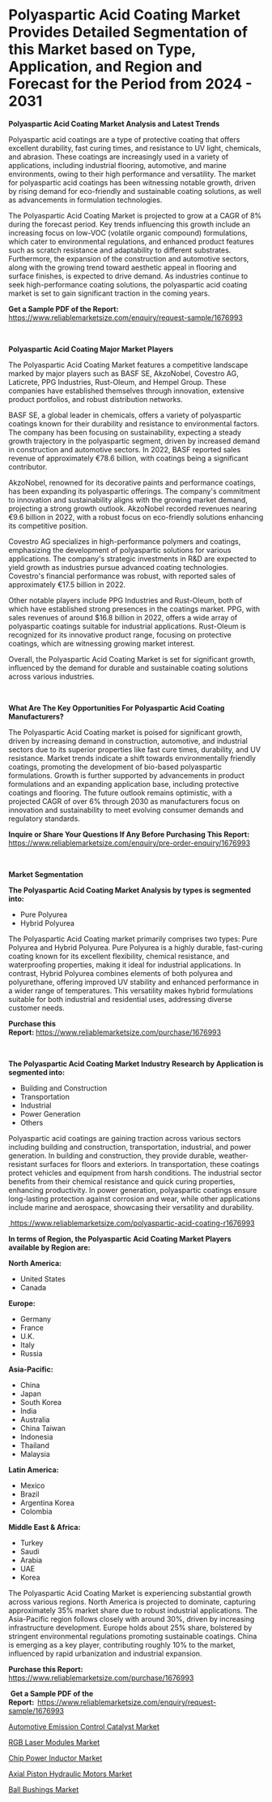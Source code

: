 <p><h1>Polyaspartic Acid Coating Market Provides Detailed Segmentation of this Market based on Type, Application, and Region and Forecast for the Period from 2024 - 2031</h1></p><p><strong>Polyaspartic Acid Coating Market Analysis and Latest Trends</strong></p>
<p><p>Polyaspartic acid coatings are a type of protective coating that offers excellent durability, fast curing times, and resistance to UV light, chemicals, and abrasion. These coatings are increasingly used in a variety of applications, including industrial flooring, automotive, and marine environments, owing to their high performance and versatility. The market for polyaspartic acid coatings has been witnessing notable growth, driven by rising demand for eco-friendly and sustainable coating solutions, as well as advancements in formulation technologies.</p><p>The Polyaspartic Acid Coating Market is projected to grow at a CAGR of 8% during the forecast period. Key trends influencing this growth include an increasing focus on low-VOC (volatile organic compound) formulations, which cater to environmental regulations, and enhanced product features such as scratch resistance and adaptability to different substrates. Furthermore, the expansion of the construction and automotive sectors, along with the growing trend toward aesthetic appeal in flooring and surface finishes, is expected to drive demand. As industries continue to seek high-performance coating solutions, the polyaspartic acid coating market is set to gain significant traction in the coming years.</p></p>
<p><strong>Get a Sample PDF of the Report:&nbsp;</strong> <a href="https://www.reliablemarketsize.com/enquiry/request-sample/1676993?utm_campaign=1133&utm_medium=2&utm_source=Github&utm_content=ia&utm_term=30092024&utm_id=polyaspartic-acid-coating">https://www.reliablemarketsize.com/enquiry/request-sample/1676993</a></p>
<p>&nbsp;</p>
<p><strong>Polyaspartic Acid Coating Major Market Players</strong></p>
<p><p>The Polyaspartic Acid Coating Market features a competitive landscape marked by major players such as BASF SE, AkzoNobel, Covestro AG, Laticrete, PPG Industries, Rust-Oleum, and Hempel Group. These companies have established themselves through innovation, extensive product portfolios, and robust distribution networks.</p><p>BASF SE, a global leader in chemicals, offers a variety of polyaspartic coatings known for their durability and resistance to environmental factors. The company has been focusing on sustainability, expecting a steady growth trajectory in the polyaspartic segment, driven by increased demand in construction and automotive sectors. In 2022, BASF reported sales revenue of approximately €78.6 billion, with coatings being a significant contributor.</p><p>AkzoNobel, renowned for its decorative paints and performance coatings, has been expanding its polyaspartic offerings. The company's commitment to innovation and sustainability aligns with the growing market demand, projecting a strong growth outlook. AkzoNobel recorded revenues nearing €9.6 billion in 2022, with a robust focus on eco-friendly solutions enhancing its competitive position.</p><p>Covestro AG specializes in high-performance polymers and coatings, emphasizing the development of polyaspartic solutions for various applications. The company's strategic investments in R&D are expected to yield growth as industries pursue advanced coating technologies. Covestro's financial performance was robust, with reported sales of approximately €17.5 billion in 2022.</p><p>Other notable players include PPG Industries and Rust-Oleum, both of which have established strong presences in the coatings market. PPG, with sales revenues of around $16.8 billion in 2022, offers a wide array of polyaspartic coatings suitable for industrial applications. Rust-Oleum is recognized for its innovative product range, focusing on protective coatings, which are witnessing growing market interest.</p><p>Overall, the Polyaspartic Acid Coating Market is set for significant growth, influenced by the demand for durable and sustainable coating solutions across various industries.</p></p>
<p>&nbsp;</p>
<p><strong>What Are The Key Opportunities For Polyaspartic Acid Coating Manufacturers?</strong></p>
<p><p>The Polyaspartic Acid Coating market is poised for significant growth, driven by increasing demand in construction, automotive, and industrial sectors due to its superior properties like fast cure times, durability, and UV resistance. Market trends indicate a shift towards environmentally friendly coatings, promoting the development of bio-based polyaspartic formulations. Growth is further supported by advancements in product formulations and an expanding application base, including protective coatings and flooring. The future outlook remains optimistic, with a projected CAGR of over 6% through 2030 as manufacturers focus on innovation and sustainability to meet evolving consumer demands and regulatory standards.</p></p>
<p><strong>Inquire or Share Your Questions If Any Before Purchasing This Report:</strong> <a href="https://www.reliablemarketsize.com/enquiry/pre-order-enquiry/1676993?utm_campaign=1133&utm_medium=2&utm_source=Github&utm_content=ia&utm_term=30092024&utm_id=polyaspartic-acid-coating">https://www.reliablemarketsize.com/enquiry/pre-order-enquiry/1676993</a></p>
<p>&nbsp;</p>
<p><strong>Market Segmentation</strong></p>
<p><strong>The Polyaspartic Acid Coating Market Analysis by types is segmented into:</strong></p>
<p><ul><li>Pure Polyurea</li><li>Hybrid Polyurea</li></ul></p>
<p><p>The Polyaspartic Acid Coating market primarily comprises two types: Pure Polyurea and Hybrid Polyurea. Pure Polyurea is a highly durable, fast-curing coating known for its excellent flexibility, chemical resistance, and waterproofing properties, making it ideal for industrial applications. In contrast, Hybrid Polyurea combines elements of both polyurea and polyurethane, offering improved UV stability and enhanced performance in a wider range of temperatures. This versatility makes hybrid formulations suitable for both industrial and residential uses, addressing diverse customer needs.</p></p>
<p><strong>Purchase this Report:&nbsp;</strong><a href="https://www.reliablemarketsize.com/purchase/1676993?utm_campaign=1133&utm_medium=2&utm_source=Github&utm_content=ia&utm_term=30092024&utm_id=polyaspartic-acid-coating">https://www.reliablemarketsize.com/purchase/1676993</a></p>
<p>&nbsp;</p>
<p><strong>The Polyaspartic Acid Coating Market Industry Research by Application is segmented into:</strong></p>
<p><ul><li>Building and Construction</li><li>Transportation</li><li>Industrial</li><li>Power Generation</li><li>Others</li></ul></p>
<p><p>Polyaspartic acid coatings are gaining traction across various sectors including building and construction, transportation, industrial, and power generation. In building and construction, they provide durable, weather-resistant surfaces for floors and exteriors. In transportation, these coatings protect vehicles and equipment from harsh conditions. The industrial sector benefits from their chemical resistance and quick curing properties, enhancing productivity. In power generation, polyaspartic coatings ensure long-lasting protection against corrosion and wear, while other applications include marine and aerospace, showcasing their versatility and durability.</p></p>
<p><a href="https://www.reliablemarketsize.com/polyaspartic-acid-coating-r1676993?utm_campaign=1133&utm_medium=2&utm_source=Github&utm_content=ia&utm_term=30092024&utm_id=polyaspartic-acid-coating">&nbsp;https://www.reliablemarketsize.com/polyaspartic-acid-coating-r1676993</a></p>
<p><strong>In terms of Region, the Polyaspartic Acid Coating Market Players available by Region are:</strong></p>
<p>
    <p> <strong> North America: </strong>
        <ul>
            <li>United States</li>
            <li>Canada</li>
        </ul>
        </p> 
    <p> <strong> Europe: </strong>
        <ul>
            <li>Germany</li>
            <li>France</li>
            <li>U.K.</li>
            <li>Italy</li>
            <li>Russia</li>
        </ul>
        </p> 
    <p> <strong> Asia-Pacific: </strong>
        <ul>
            <li>China</li>
            <li>Japan</li>
            <li>South Korea</li>
            <li>India</li>
            <li>Australia</li>
            <li>China Taiwan</li>
            <li>Indonesia</li>
            <li>Thailand</li>
            <li>Malaysia</li>
        </ul>
        </p> 
    <p> <strong> Latin America: </strong>
        <ul>
            <li>Mexico</li>
            <li>Brazil</li>
            <li>Argentina Korea</li>
            <li>Colombia</li>
        </ul>
        </p> 
    <p> <strong> Middle East & Africa: </strong>
        <ul>
            <li>Turkey</li>
            <li>Saudi</li>
            <li>Arabia</li>
            <li>UAE</li>
            <li>Korea</li>
        </ul>
    </p>
    </p>
<p><p>The Polyaspartic Acid Coating Market is experiencing substantial growth across various regions. North America is projected to dominate, capturing approximately 35% market share due to robust industrial applications. The Asia-Pacific region follows closely with around 30%, driven by increasing infrastructure development. Europe holds about 25% share, bolstered by stringent environmental regulations promoting sustainable coatings. China is emerging as a key player, contributing roughly 10% to the market, influenced by rapid urbanization and industrial expansion.</p></p>
<p><strong>Purchase this Report: </strong><a href="https://www.reliablemarketsize.com/purchase/1676993?utm_campaign=1133&utm_medium=2&utm_source=Github&utm_content=ia&utm_term=30092024&utm_id=polyaspartic-acid-coating">https://www.reliablemarketsize.com/purchase/1676993</a></p>
<p>&nbsp;<strong>Get a Sample PDF of the Report:&nbsp;&nbsp;</strong><a href="https://www.reliablemarketsize.com/enquiry/request-sample/1676993?utm_campaign=1133&utm_medium=2&utm_source=Github&utm_content=ia&utm_term=30092024&utm_id=polyaspartic-acid-coating">https://www.reliablemarketsize.com/enquiry/request-sample/1676993</a></p>
<p><strong></strong></p>
<p><p><a href="https://github.com/WillieWoodard/Market-Research-Report-List-6/blob/main/automotive-emission-control-catalyst-market.md?utm_campaign=1133&utm_medium=2&utm_source=Github&utm_content=ia&utm_term=30092024&utm_id=polyaspartic-acid-coating">Automotive Emission Control Catalyst Market</a></p><p><a href="https://issuu.com/reportprime-2/docs/rgb-laser-modules-market-size-2030._2e4afecc40ce0a?utm_campaign=1133&utm_medium=2&utm_source=Github&utm_content=ia&utm_term=30092024&utm_id=polyaspartic-acid-coating">RGB Laser Modules Market</a></p><p><a href="https://issuu.com/reportprime-2/docs/chip-power-inductor-market-size-203_59d8aa2fc1872d?utm_campaign=1133&utm_medium=2&utm_source=Github&utm_content=ia&utm_term=30092024&utm_id=polyaspartic-acid-coating">Chip Power Inductor Market</a></p><p><a href="https://www.linkedin.com/pulse/evaluating-global-axial-piston-hydraulic-motors-market-trends-ogdbe?utm_campaign=1133&utm_medium=2&utm_source=Github&utm_content=ia&utm_term=30092024&utm_id=polyaspartic-acid-coating">Axial Piston Hydraulic Motors Market</a></p><p><a href="https://www.linkedin.com/pulse/comprehensive-look-product-type-porcelain-insulationpaper-mqu2e?utm_campaign=1133&utm_medium=2&utm_source=Github&utm_content=ia&utm_term=30092024&utm_id=polyaspartic-acid-coating">Ball Bushings Market</a></p></p>